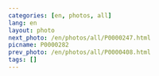 ```yaml
---
categories: [en, photos, all]
lang: en
layout: photo
next_photo: /en/photos/all/P0000247.html
picname: P0000282
prev_photo: /en/photos/all/P0000408.html
tags: []
---
```

